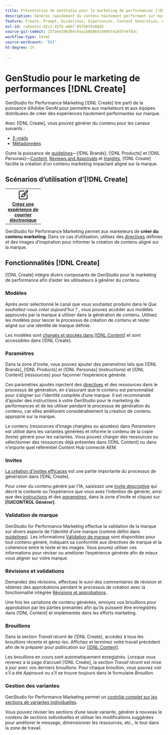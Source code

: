 ```yaml
---
title: Présentation de GenStudio pour le marketing de performances [!DNL Create]
description: Générez rapidement du contenu hautement performant sur marque avec une IA générative dans Adobe GenStudio pour le marketing de performances [!DNL Create].
feature: Create, Prompt, Guidelines, Experiences, Content Generation, Approval
exl-id: ca5ee31c-d2c2-42fb-a6bf-05fd63fe86d2
source-git-commit: 157aee296304c9aa1b8b86dc8905fe103fe4f83c
workflow-type: tm+mt
source-wordcount: '557'
ht-degree: 1%

---
```


# GenStudio pour le marketing de performances [!DNL Create]

GenStudio for Performance Marketing [!DNL Create] tire parti de la puissance d’Adobe GenAI pour permettre aux marketeurs et aux équipes distribuées de créer des expériences hautement performantes sur marque.

Avec [!DNL Create], vous pouvez générer du contenu pour les canaux suivants :

* [E-mails](email-experiences.md)
* [Métadonnées ](meta-experiences.md)
<!-- * Social media images and ads
* Display ads -->

Outre la puissance de [guidelines](/help/user-guide/guidelines/overview.md)—[!DNL Brands], [!DNL Products] et [!DNL Personas]—[Content](/help/user-guide/content/overview.md), [Reviews and Approvals](/help/user-guide/approvals/overview.md) et [Insights](/help/user-guide/insights/overview.md), [!DNL Create] facilite la création d’un contenu marketing impactant aligné sur la marque.

## Scénarios d’utilisation d’[!DNL Create] 

<table style="table-layout:fixed">
<tr style="border: 0;">
   <td align="center" valign="top" width="100">
      <a href="/help/user-guide/create/create-email-experience.md">
      <img alt="Créer du contenu" src="../../assets/icons/icon-create.svg" width="35">
      </a>
      <div>
         <a href="/help/user-guide/create/create-email-experience.md">
         <strong> Créez une expérience de courrier électronique </strong>
         </a>
      </div>
   </td>
   <!-- <td align="center" valign="top" width="100">
      <a href="/help/user-guide/content/overview.md">
      <img alt="Re-use existing content" src="../../assets/icons/icon-addContent.svg" width="35">
      </a>
      <div>
         <a href="/help/user-guide/content/overview.md">
         <strong>Re-use existing content</strong>
         </a>
      </div>
   </td>
   <td align="center" valign="top" width="100">
      <a href="../create/generate-variants.md">
      <img alt="Generate variants of approved content" src="../../assets/icons/icon-template.svg" width="35">
      </a>
      <div>
         <a href="../create/generate-variants.md">
         <strong>Generate variants of approved content</strong>
         </a>
      </div>
   </td> -->
</tr>
</table>

GenStudio for Performance Marketing permet aux marketeurs de **créer du contenu marketing**. Dans ce cas d’utilisation, utilisez des [directives](/help/user-guide/guidelines/overview.md) définies et des images d’inspiration pour informer la création de contenu aligné sur la marque.
<!-- * **Re-use existing content** - In this use case, upload an existing email, ad, or image to GenStudio for Performance Marketing and use the power of Adobe generative AI technology to revise and improve existing content. 
* **Generate variants of approved content** - In this use case, [generate variations of content that is approved by stakeholders](generate-variants.md) and published to [!DNL Content]. -->

## Fonctionnalités [!DNL Create]

[!DNL Create] intègre divers composants de GenStudio pour le marketing de performance afin d’aider les utilisateurs à générer du contenu.

### Modèles

Après avoir sélectionné le canal que vous souhaitez produire dans le _Que souhaitez-vous créer aujourd’hui ?_ , vous pouvez accéder aux modèles approuvés par la marque à utiliser dans la génération de contenu. Utilisez les modèles pour lancer le processus de création de contenu et rester aligné sur une identité de marque définie.

Les modèles sont [ chargés et stockés dans  [!DNL Content]](/help/user-guide/content/overview.md) et sont accessibles dans [!DNL Create].

### Paramètres

Dans la zone d’invite, vous pouvez ajouter des _paramètres_ tels que [!DNL Brands], [!DNL Products] et [!DNL Personas] (instructions) et [!DNL Content] (ressources) pour façonner l’expérience générée.

Ces paramètres ajoutés injectent des [directives](/help/user-guide/guidelines/overview.md) et des ressources dans le processus de génération, en s’assurant que le contenu est personnalisé pour s’aligner sur l’identité complète d’une marque. Il est recommandé d’ajouter des instructions à votre GenStudio pour le marketing de performances et de les utiliser pendant le processus de génération du contenu, car elles améliorent considérablement la création de contenu approprié sur la marque.

Le contenu (ressources d’image chargées ou ajoutées) dans _Parameters_ est utilisé dans les variantes générées et informe le contenu de la copie (texte) généré pour les variantes. Vous pouvez charger des ressources ou sélectionner des ressources déjà présentes dans [!DNL Content] ou dans n’importe quel référentiel Content Hub connecté AEM.

### Invites

[La création d&#39;invites efficaces](/help/user-guide/effective-prompts.md) est une partie importante du processus de génération dans [!DNL Create].

Pour créer du contenu généré par l’IA, saisissez une [invite descriptive](/help/user-guide/effective-prompts.md) qui décrit le contexte ou l’expérience que vous avez l’intention de générer, ainsi que des [instructions](/help/user-guide/guidelines/overview.md) et des [_paramètres_](#parameters), dans la zone d’invite et cliquez sur **[!UICONTROL Générer]**.

### Validation de marque

GenStudio for Performance Marketing effectue la validation de la marque sur divers aspects de l’identité d’une marque (comme défini dans [guidelines](/help/user-guide/guidelines/overview.md)). Les informations [Validation de marque](/help/user-guide/guidelines/brand-validation.md) sont disponibles pour tout contenu généré, indiquant sa conformité aux directives de marque et la cohérence entre le texte et les images. Vous pouvez utiliser ces informations pour réviser ou améliorer l’expérience générée afin de mieux vous aligner sur votre marque.

### Révisions et validations

Demandez des révisions, effectuez le suivi des commentaires de révision et obtenez des approbations pendant le processus de création avec la fonctionnalité intégrée [Révisions et approbations](/help/user-guide/approvals/overview.md) .

Une fois les variations de contenu générées, envoyez vos brouillons pour approbation par les parties prenantes afin qu’ils puissent être enregistrés dans [!DNL Content] et implémentés dans les efforts marketing.

### Brouillons

Dans la section _Travail récent_ de [!DNL Create], accédez à tous les brouillons récents et gérez-les. Affichez et terminez votre travail précédent afin de le préparer pour publication sur [[!DNL Content]](/help/user-guide/content/overview.md).

Les brouillons en cours sont automatiquement enregistrés. Lorsque vous revenez à la page d’accueil [!DNL Create], la section _Travail récent_ est mise à jour avec vos derniers brouillons. Pour chaque brouillon, vous pouvez voir s’il a été _Approuvé_ ou s’il se trouve toujours dans le formulaire _Brouillon_.

### Gestion des variantes

GenStudio for Performance Marketing permet un [contrôle complet sur les sections de variantes individuelles](/help/user-guide/create/manage-variants.md).

Vous pouvez réviser les sections d’une seule variante, générer à nouveau le contenu de sections individuelles et utiliser les modifications suggérées pour améliorer le message, dimensionner les ressources, etc., le tout dans la zone de travail.

<!-- ### Anatomy of an email experience

## Prerequisites for using Create -->
